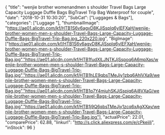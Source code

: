 {
	"title": "wenjie brother womenandmen  s shoulder Travel Bags Large Capacity Luggage Duffle Bags BigTravel  Trip Bag Waterproof for couple",
	"date": "2018-10-31 10:30:20",
	"SubCat": ["Luggages & Bags"],
	"categories": ["Luggage "],
	"thumbnailImage": "https://ae01.alicdn.com/kf/HTB1S6v6agvD8KJjSsplq6yIEFXaH/wenjie-brother-women-men-s-shoulder-Travel-Bags-Large-Capacity-Luggage-Duffle-Bags-BigTravel-Trip-Bag.jpg_220x220.jpg",
	"BigImage": ["https://ae01.alicdn.com/kf/HTB1S6v6agvD8KJjSsplq6yIEFXaH/wenjie-brother-women-men-s-shoulder-Travel-Bags-Large-Capacity-Luggage-Duffle-Bags-BigTravel-Trip-Bag.jpg","https://ae01.alicdn.com/kf/HTB1fudXlLJNTKJjSspoq6A6mpXas/wenjie-brother-women-men-s-shoulder-Travel-Bags-Large-Capacity-Luggage-Duffle-Bags-BigTravel-Trip-Bag.jpg","https://ae01.alicdn.com/kf/HTB1hLE9qbsTMeJjy1zbq6AhlVXa9/wenjie-brother-women-men-s-shoulder-Travel-Bags-Large-Capacity-Luggage-Duffle-Bags-BigTravel-Trip-Bag.jpg","https://ae01.alicdn.com/kf/HTB1q7Y4mjuhSKJjSspjq6Ai8VXaG/wenjie-brother-women-men-s-shoulder-Travel-Bags-Large-Capacity-Luggage-Duffle-Bags-BigTravel-Trip-Bag.jpg","https://ae01.alicdn.com/kf/HTB1j9Q6qbsTMeJjy1zcq6xAgXXay/wenjie-brother-women-men-s-shoulder-Travel-Bags-Large-Capacity-Luggage-Duffle-Bags-BigTravel-Trip-Bag.jpg"],
	"actualPrice": 22.01,
	"comparePrice": 62.88,
	"linkurl": "http://s.click.aliexpress.com/e/cPkeiili",
	"inStock": 96
}
